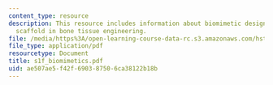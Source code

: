 ```yaml
---
content_type: resource
description: This resource includes information about biomimetic design of scaffold,
  scaffold in bone tissue engineering.
file: /media/https%3A/open-learning-course-data-rc.s3.amazonaws.com/hst-535-principles-and-practice-of-tissue-engineering-fall-2004/ae507ae5f42f690387506ca38122b18b_s1f_biomimetics.pdf
file_type: application/pdf
resourcetype: Document
title: s1f_biomimetics.pdf
uid: ae507ae5-f42f-6903-8750-6ca38122b18b
---
```


